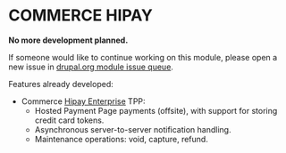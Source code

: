 # COMMERCE HIPAY

**No more development planned.**

If someone would like to continue working on this module, please open a new issue in [drupal.org module issue queue](https://www.drupal.org/project/issues/commerce_hipay).

Features already developed:

 * Commerce [Hipay Enterprise](https://developer.hipay.com/enterprise/) TPP:
   - Hosted Payment Page payments (offsite), with support for storing credit card tokens.
   - Asynchronous server-to-server notification handling.
   - Maintenance operations: void, capture, refund.

